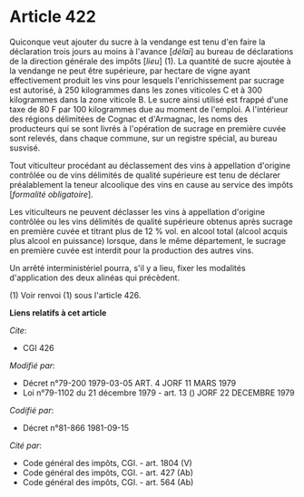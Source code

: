# Article 422

Quiconque veut ajouter du sucre à la vendange est tenu d'en faire la déclaration trois jours au moins à l'avance [*délai*] au
bureau de déclarations de la direction générale des impôts [*lieu*] (1). La quantité de sucre ajoutée à la vendange ne peut
être supérieure, par hectare de vigne ayant effectivement produit les vins pour lesquels l'enrichissement par sucrage est
autorisé, à 250 kilogrammes dans les zones viticoles C et à 300 kilogrammes dans la zone viticole B. Le sucre ainsi utilisé
est frappé d'une taxe de 80 F par 100 kilogrammes due au moment de l'emploi. A l'intérieur des régions délimitées de Cognac
et d'Armagnac, les noms des producteurs qui se sont livrés à l'opération de sucrage en première cuvée sont relevés, dans
chaque commune, sur un registre spécial, au bureau susvisé.

Tout viticulteur procédant au déclassement des vins à appellation d'origine contrôlée ou de vins délimités de qualité
supérieure est tenu de déclarer préalablement la teneur alcoolique des vins en cause au service des impôts [*formalité
obligatoire*].

Les viticulteurs ne peuvent déclasser les vins à appellation d'origine contrôlée ou les vins délimités de qualité supérieure
obtenus après sucrage en première cuvée et titrant plus de 12 % vol. en alcool total (alcool acquis plus alcool en puissance)
lorsque, dans le même département, le sucrage en première cuvée est interdit pour la production des autres vins.

Un arrêté interministériel pourra, s'il y a lieu, fixer les modalités d'application des deux alinéas qui précèdent.

(1) Voir renvoi (1) sous l'article 426.

**Liens relatifs à cet article**

_Cite_:

  - CGI 426

_Modifié par_:

  - Décret n°79-200 1979-03-05 ART. 4 JORF 11 MARS 1979
  - Loi n°79-1102 du 21 décembre 1979 - art. 13 () JORF 22 DECEMBRE 1979

_Codifié par_:

  - Décret n°81-866 1981-09-15

_Cité par_:

  - Code général des impôts, CGI. - art. 1804 (V)
  - Code général des impôts, CGI. - art. 427 (Ab)
  - Code général des impôts, CGI. - art. 564 (Ab)
